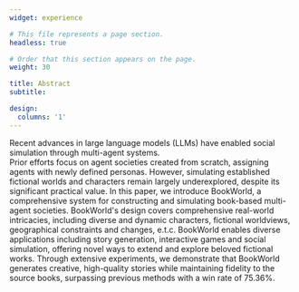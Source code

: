 ```yaml
---
widget: experience

# This file represents a page section.
headless: true

# Order that this section appears on the page.
weight: 30

title: Abstract
subtitle: 

design:
  columns: '1'
---
```

Recent advances in large language models (LLMs) have enabled social simulation through multi-agent systems.  
Prior efforts focus on agent societies created from scratch, assigning agents with newly defined personas.
However, simulating established fictional worlds and characters remain largely underexplored, despite its significant practical value.
In this paper, we introduce BookWorld, a comprehensive system for constructing and simulating book-based multi-agent societies.
BookWorld's design covers comprehensive real-world intricacies, including diverse and dynamic characters, fictional worldviews, geographical constraints and changes, e.t.c.
BookWorld enables diverse applications including story generation, interactive games and social simulation, offering novel ways to extend and explore beloved fictional works. Through extensive experiments, we demonstrate that BookWorld generates creative, high-quality stories while maintaining fidelity to the source books, surpassing previous methods with a win rate of 75.36%.
